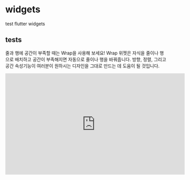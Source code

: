 # widgets

test flutter widgets

## tests

줄과 행에 공간이 부족할 때는 Wrap을 사용해 보세요! Wrap 위젯은 자식을 줄이나 행으로 배치하고 공간이 부족해지면 자동으로 줄이나 행을 바꿔줍니다. 방향, 정렬, 그리고 공간 속성기능이 여러분이 원하시는 디자인을 그대로 만드는 데 도움이 될 것입니다.

<iframe width="560" height="315" src="https://www.youtube.com/embed/z5iw2SeFx2M" frameborder="0" allow="accelerometer; autoplay; clipboard-write; encrypted-media; gyroscope; picture-in-picture" allowfullscreen></iframe>